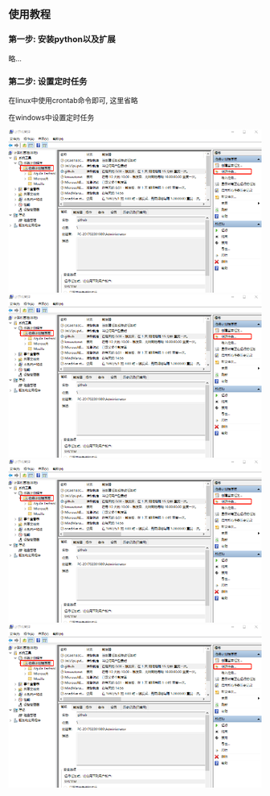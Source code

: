 ## 使用教程

### 第一步: 安装python以及扩展
略...

### 第二步: 设置定时任务

在linux中使用crontab命令即可, 这里省略

在windows中设置定时任务

![help1][1]
![help1][1]
![help1][1]
![help1][1]


  [1]: docs/help1.png
  [1]: docs/help2.png
  [1]: docs/help3.png
  [1]: docs/help4.png